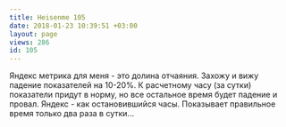 ```yaml
---
title: Heisenme 105
date: 2018-01-23 10:39:51 +03:00
layout: page
views: 286
id: 105
---
```


Яндекс метрика для меня - это долина отчаяния. Захожу и вижу падение показателей на 10-20%. К расчетному часу (за сутки) показатели придут в норму, но все остальное время будет падение и провал. Яндекс - как остановившийся часы. Показывает правильное время только два раза в сутки...


